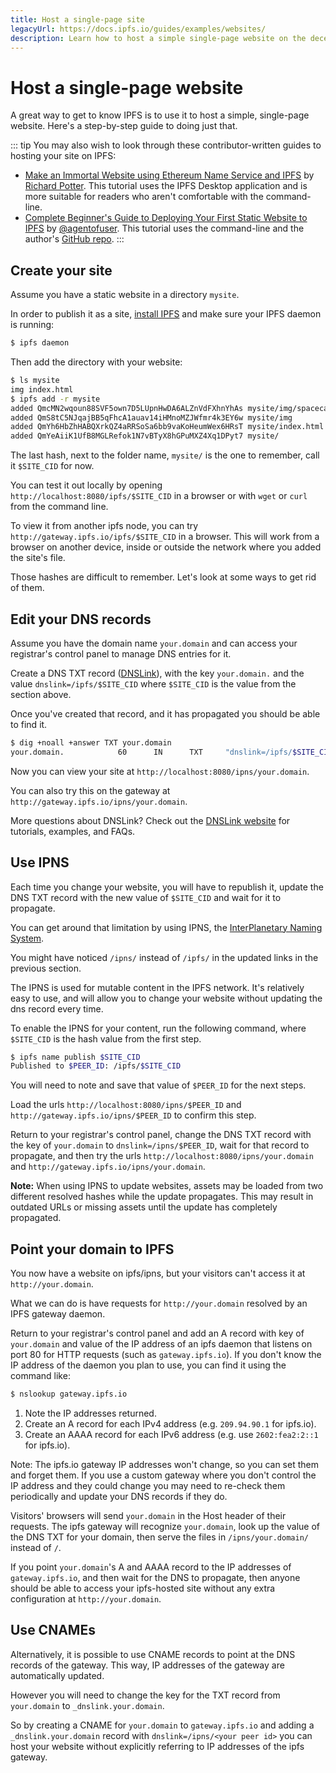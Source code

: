```yaml
---
title: Host a single-page site
legacyUrl: https://docs.ipfs.io/guides/examples/websites/
description: Learn how to host a simple single-page website on the decentralized web using IPFS.
---
```


# Host a single-page website

A great way to get to know IPFS is to use it to host a simple, single-page website. Here's a step-by-step guide to doing just that.

::: tip
You may also wish to look through these contributor-written guides to hosting your site on IPFS:
- [Make an Immortal Website using Ethereum Name Service and IPFS](https://medium.com/@kirpy/make-an-immortal-website-using-ethereum-name-service-and-ipfs-simple-939e66c893df) by [Richard Potter](https://medium.com/@kirpy). This tutorial uses the IPFS Desktop application and is more suitable for readers who aren't comfortable with the command-line.
- [Complete Beginner's Guide to Deploying Your First Static Website to IPFS](https://interplanetarygatsby.com/ipfs-deploy/) by [@agentofuser](https://twitter.com/agentofuser). This tutorial uses the command-line and the author's [GitHub repo](https://github.com/agentofuser/ipfs-deploy).
:::

## Create your site

Assume you have a static website in a directory `mysite`.

In order to publish it as a site, [install IPFS](/install/) and make sure your IPFS daemon is running:

```bash
$ ipfs daemon
```

Then add the directory with your website:

```bash
$ ls mysite
img index.html
$ ipfs add -r mysite
added QmcMN2wqoun88SVF5own7D5LUpnHwDA6ALZnVdFXhnYhAs mysite/img/spacecat.jpg
added QmS8tC5NJqajBB5qFhcA1auav14iHMnoMZJWfmr4k3EY6w mysite/img
added QmYh6HbZhHABQXrkQZ4aRRSoSa6bb9vaKoHeumWex6HRsT mysite/index.html
added QmYeAiiK1UfB8MGLRefok1N7vBTyX8hGPuMXZ4Xq1DPyt7 mysite/
```

The last hash, next to the folder name, `mysite/` is the one to remember, call it `$SITE_CID` for now.

You can test it out locally by opening `http://localhost:8080/ipfs/$SITE_CID` in a browser or with `wget` or `curl` from the command line.

To view it from another ipfs node, you can try `http://gateway.ipfs.io/ipfs/$SITE_CID` in a browser. This will work from a browser on another device, inside or outside the network where you added the site's file.

Those hashes are difficult to remember. Let's look at some ways to get rid of them.

## Edit your DNS records

Assume you have the domain name `your.domain` and can access your registrar's control panel to manage DNS entries for it.

Create a DNS TXT record ([DNSLink](/concepts/dnslink/)), with the key `your.domain.` and the value `dnslink=/ipfs/$SITE_CID` where `$SITE_CID` is the value from the section above.

Once you've created that record, and it has propagated you should be able to find it.

```bash
$ dig +noall +answer TXT your.domain
your.domain.            60      IN      TXT     "dnslink=/ipfs/$SITE_CID"
```

Now you can view your site at `http://localhost:8080/ipns/your.domain`.

You can also try this on the gateway at `http://gateway.ipfs.io/ipns/your.domain`.

More questions about DNSLink? Check out the [DNSLink website](http://dnslink.io/) for tutorials, examples, and FAQs.

## Use IPNS

Each time you change your website, you will have to republish it, update the DNS TXT record with the new value of `$SITE_CID` and wait for it to propagate.

You can get around that limitation by using IPNS, the [InterPlanetary Naming System](/concepts/ipns/).

You might have noticed `/ipns/` instead of `/ipfs/` in the updated links in the previous section.

The IPNS is used for mutable content in the IPFS network. It's relatively easy to use, and will allow you to change your website without updating the dns record every time.

To enable the IPNS for your content, run the following command, where `$SITE_CID` is the hash value from the first step.

```bash
$ ipfs name publish $SITE_CID
Published to $PEER_ID: /ipfs/$SITE_CID
```

You will need to note and save that value of `$PEER_ID` for the next steps.

Load the urls `http://localhost:8080/ipns/$PEER_ID` and `http://gateway.ipfs.io/ipns/$PEER_ID` to confirm this step.

Return to your registrar's control panel, change the DNS TXT record with the key of `your.domain` to `dnslink=/ipns/$PEER_ID`, wait for that record to propagate, and then try the urls `http://localhost:8080/ipns/your.domain` and `http://gateway.ipfs.io/ipns/your.domain`.

**Note:** When using IPNS to update websites, assets may be loaded from two different resolved hashes while the update propagates. This may result in outdated URLs or missing assets until the update has completely propagated.

## Point your domain to IPFS

You now have a website on ipfs/ipns, but your visitors can't access it at `http://your.domain`.

What we can do is have requests for `http://your.domain` resolved by an IPFS gateway daemon.

Return to your registrar's control panel and add an A record with key of `your.domain` and value of the IP address of an ipfs daemon that listens on port 80 for HTTP requests (such as `gateway.ipfs.io`). If you don't know the IP address of the daemon you plan to use, you can find it using the command like:

```bash
$ nslookup gateway.ipfs.io
```

1. Note the IP addresses returned.
2. Create an A record for each IPv4 address (e.g. `209.94.90.1` for ipfs.io).
3. Create an AAAA record for each IPv6 address (e.g. use `2602:fea2:2::1` for ipfs.io).

Note: The ipfs.io gateway IP addresses won't change, so you can set them and forget them. If you use a custom gateway where you don't control the IP address and they could change you may need to re-check them periodically and update your DNS records if they do.

Visitors' browsers will send `your.domain` in the Host header of their requests. The ipfs gateway will recognize `your.domain`, look up the value of the DNS TXT for your domain, then serve the files in `/ipns/your.domain/` instead of `/`.

If you point `your.domain`'s A and AAAA record to the IP addresses of `gateway.ipfs.io`, and then wait for the DNS to propagate, then anyone should be able to access your ipfs-hosted site without any extra configuration at `http://your.domain`.

## Use CNAMEs

Alternatively, it is possible to use CNAME records to point at the DNS records of the gateway. This way, IP addresses of the gateway are automatically updated.

However you will need to change the key for the TXT record from `your.domain` to `_dnslink.your.domain`.

So by creating a CNAME for `your.domain` to `gateway.ipfs.io` and adding a `_dnslink.your.domain` record with `dnslink=/ipns/<your peer id>` you can host your website without explicitly referring to IP addresses of the ipfs gateway.
